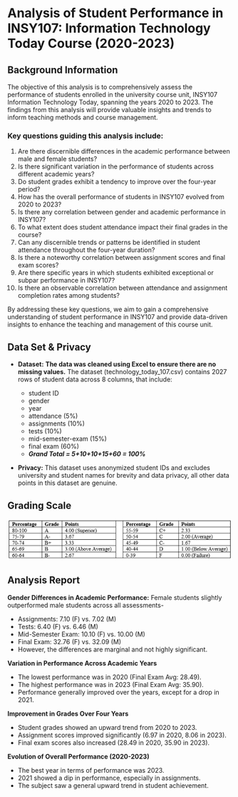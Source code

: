 # Analysis of Student Performance in INSY107: Information Technology Today Course (2020-2023)

## Background Information
The objective of this analysis is to comprehensively assess the performance of students enrolled in the university course unit, INSY107 Information Technology Today, spanning the years 2020 to 2023. The findings from this analysis will provide valuable insights and trends to inform teaching methods and course management. 
### Key questions guiding this analysis include:
1. Are there discernible differences in the academic performance between male and female students?
2. Is there significant variation in the performance of students across different academic years?
3. Do student grades exhibit a tendency to improve over the four-year period?
4. How has the overall performance of students in INSY107 evolved from 2020 to 2023?
5. Is there any correlation between gender and academic performance in INSY107?
6. To what extent does student attendance impact their final grades in the course?
7. Can any discernible trends or patterns be identified in student attendance throughout the four-year duration?
8. Is there a noteworthy correlation between assignment scores and final exam scores?
9. Are there specific years in which students exhibited exceptional or subpar performance in INSY107?
10. Is there an observable correlation between attendance and assignment completion rates among students?

By addressing these key questions, we aim to gain a comprehensive understanding of student performance in INSY107 and provide data-driven insights to enhance the teaching and management of this course unit.
## Data Set & Privacy
* **Dataset:** **The data was cleaned using Excel to ensure there are no missing values.** The dataset (technology_today_107.csv) contains 2027 rows of student data across 8 columns, that include:
    * student ID 
    * gender 
    * year
    * attendance (5%)
    * assignments (10%)
    * tests (10%)
    * mid-semester-exam (15%)
    * final exam (60%) 
    * ***Grand Total = 5+10+10+15+60 = 100%***

* **Privacy:** This dataset uses anonymized student IDs and excludes university and student names for brevity and data privacy, all other data points in this dataset are genuine. 

## Grading Scale
![grading-scale.PNG](img/grading-scale.PNG)

## Analysis Report
**Gender Differences in Academic Performance:** Female students slightly outperformed male students across all assessments-
   * Assignments: 7.10 (F) vs. 7.02 (M)
   * Tests: 6.40 (F) vs. 6.46 (M)
   * Mid-Semester Exam: 10.10 (F) vs. 10.00 (M)
   * Final Exam: 32.76 (F) vs. 32.09 (M)
   * However, the differences are marginal and not highly significant.

**Variation in Performance Across Academic Years**
   * The lowest performance was in 2020 (Final Exam Avg: 28.49).
   * The highest performance was in 2023 (Final Exam Avg: 35.90).
   * Performance generally improved over the years, except for a drop in 2021.

**Improvement in Grades Over Four Years**
   * Student grades showed an upward trend from 2020 to 2023.
   * Assignment scores improved significantly (6.97 in 2020, 8.06 in 2023).
   * Final exam scores also increased (28.49 in 2020, 35.90 in 2023).

**Evolution of Overall Performance (2020-2023)**
   * The best year in terms of performance was 2023.
   * 2021 showed a dip in performance, especially in assignments.
   * The subject saw a general upward trend in student achievement.

